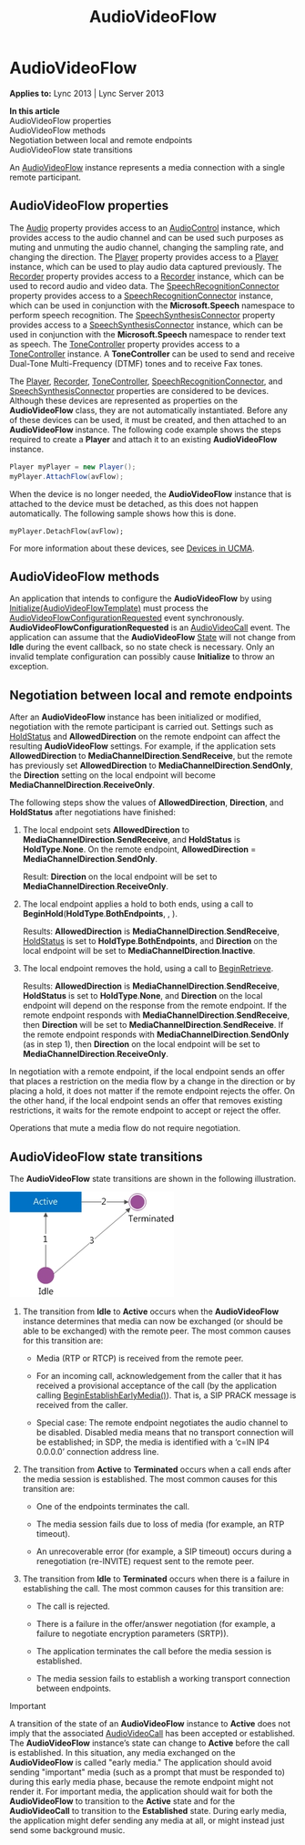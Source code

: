 ﻿---
title: AudioVideoFlow
TOCTitle: AudioVideoFlow
ms:assetid: 095bc495-8338-4cd7-8e1f-6964861728df
ms:mtpsurl: https://msdn.microsoft.com/en-us/library/Dn466030(v=office.15)
ms:contentKeyID: 57103023
ms.date: 07/25/2014
mtps_version: v=office.15
dev_langs:
- csharp
---

# AudioVideoFlow


**Applies to:** Lync 2013 | Lync Server 2013

**In this article**  
AudioVideoFlow properties  
AudioVideoFlow methods  
Negotiation between local and remote endpoints  
AudioVideoFlow state transitions  

An [AudioVideoFlow](https://msdn.microsoft.com/en-us/library/hh383533\(v=office.15\)) instance represents a media connection with a single remote participant.

## AudioVideoFlow properties

The [Audio](https://msdn.microsoft.com/en-us/library/hh161753\(v=office.15\)) property provides access to an [AudioControl](https://msdn.microsoft.com/en-us/library/hh161771\(v=office.15\)) instance, which provides access to the audio channel and can be used such purposes as muting and unmuting the audio channel, changing the sampling rate, and changing the direction. The [Player](https://msdn.microsoft.com/en-us/library/hh383679\(v=office.15\)) property provides access to a [Player](https://msdn.microsoft.com/en-us/library/hh349780\(v=office.15\)) instance, which can be used to play audio data captured previously. The [Recorder](https://msdn.microsoft.com/en-us/library/hh382678\(v=office.15\)) property provides access to a [Recorder](https://msdn.microsoft.com/en-us/library/hh381624\(v=office.15\)) instance, which can be used to record audio and video data. The [SpeechRecognitionConnector](https://msdn.microsoft.com/en-us/library/hh365919\(v=office.15\)) property provides access to a [SpeechRecognitionConnector](https://msdn.microsoft.com/en-us/library/hh383253\(v=office.15\)) instance, which can be used in conjunction with the **Microsoft.Speech** namespace to perform speech recognition. The [SpeechSynthesisConnector](https://msdn.microsoft.com/en-us/library/hh382006\(v=office.15\)) property provides access to a [SpeechSynthesisConnector](https://msdn.microsoft.com/en-us/library/hh349773\(v=office.15\)) instance, which can be used in conjunction with the **Microsoft.Speech** namespace to render text as speech. The [ToneController](https://msdn.microsoft.com/en-us/library/hh348941\(v=office.15\)) property provides access to a [ToneController](https://msdn.microsoft.com/en-us/library/hh349643\(v=office.15\)) instance. A **ToneController** can be used to send and receive Dual-Tone Multi-Frequency (DTMF) tones and to receive Fax tones.

The [Player](https://msdn.microsoft.com/en-us/library/hh383679\(v=office.15\)), [Recorder](https://msdn.microsoft.com/en-us/library/hh382678\(v=office.15\)), [ToneController](https://msdn.microsoft.com/en-us/library/hh348941\(v=office.15\)), [SpeechRecognitionConnector](https://msdn.microsoft.com/en-us/library/hh365919\(v=office.15\)), and [SpeechSynthesisConnector](https://msdn.microsoft.com/en-us/library/hh382006\(v=office.15\)) properties are considered to be devices. Although these devices are represented as properties on the **AudioVideoFlow** class, they are not automatically instantiated. Before any of these devices can be used, it must be created, and then attached to an **AudioVideoFlow** instance. The following code example shows the steps required to create a **Player** and attach it to an existing **AudioVideoFlow** instance.

```csharp
Player myPlayer = new Player();
myPlayer.AttachFlow(avFlow);
```

When the device is no longer needed, the **AudioVideoFlow** instance that is attached to the device must be detached, as this does not happen automatically. The following sample shows how this is done.

    myPlayer.DetachFlow(avFlow);

For more information about these devices, see [Devices in UCMA](https://msdn.microsoft.com/en-us/library/dd280152\(v=office.15\)).

## AudioVideoFlow methods

An application that intends to configure the **AudioVideoFlow** by using [Initialize(AudioVideoFlowTemplate)](https://msdn.microsoft.com/en-us/library/hh381417\(v=office.15\)) must process the [AudioVideoFlowConfigurationRequested](https://msdn.microsoft.com/en-us/library/hh383342\(v=office.15\)) event synchronously. **AudioVideoFlowConfigurationRequested** is an [AudioVideoCall](https://msdn.microsoft.com/en-us/library/hh383901\(v=office.15\)) event. The application can assume that the **AudioVideoFlow** [State](https://msdn.microsoft.com/en-us/library/hh349893\(v=office.15\)) will not change from **Idle** during the event callback, so no state check is necessary. Only an invalid template configuration can possibly cause **Initialize** to throw an exception.

## Negotiation between local and remote endpoints

After an **AudioVideoFlow** instance has been initialized or modified, negotiation with the remote participant is carried out. Settings such as [HoldStatus](https://msdn.microsoft.com/en-us/library/hh349483\(v=office.15\)) and **AllowedDirection** on the remote endpoint can affect the resulting **AudioVideoFlow** settings. For example, if the application sets **AllowedDirection** to **MediaChannelDirection**.**SendReceive**, but the remote has previously set **AllowedDirection** to **MediaChannelDirection**.**SendOnly**, the **Direction** setting on the local endpoint will become **MediaChannelDirection**.**ReceiveOnly**.

The following steps show the values of **AllowedDirection**, **Direction**, and **HoldStatus** after negotiations have finished:

1.  The local endpoint sets **AllowedDirection** to **MediaChannelDirection**.**SendReceive**, and **HoldStatus** is **HoldType**.**None**. On the remote endpoint, **AllowedDirection** = **MediaChannelDirection**.**SendOnly**.
    
    Result: **Direction** on the local endpoint will be set to **MediaChannelDirection**.**ReceiveOnly**.

2.  The local endpoint applies a hold to both ends, using a call to **BeginHold**(**HoldType**.**BothEndpoints**, , ).
    
    Results: **AllowedDirection** is **MediaChannelDirection**.**SendReceive**, [HoldStatus](https://msdn.microsoft.com/en-us/library/hh349483\(v=office.15\)) is set to **HoldType**.**BothEndpoints**, and **Direction** on the local endpoint will be set to **MediaChannelDirection**.**Inactive**.

3.  The local endpoint removes the hold, using a call to [BeginRetrieve](https://msdn.microsoft.com/en-us/library/hh381101\(v=office.15\)).
    
    Results: **AllowedDirection** is **MediaChannelDirection**.**SendReceive**, **HoldStatus** is set to **HoldType**.**None**, and **Direction** on the local endpoint will depend on the response from the remote endpoint. If the remote endpoint responds with **MediaChannelDirection**.**SendReceive**, then **Direction** will be set to **MediaChannelDirection**.**SendReceive**. If the remote endpoint responds with **MediaChannelDirection**.**SendOnly** (as in step 1), then **Direction** on the local endpoint will be set to **MediaChannelDirection**.**ReceiveOnly**.

In negotiation with a remote endpoint, if the local endpoint sends an offer that places a restriction on the media flow by a change in the direction or by placing a hold, it does not matter if the remote endpoint rejects the offer. On the other hand, if the local endpoint sends an offer that removes existing restrictions, it waits for the remote endpoint to accept or reject the offer.

Operations that mute a media flow do not require negotiation.

## AudioVideoFlow state transitions

The **AudioVideoFlow** state transitions are shown in the following illustration.

![AudioVideoFlow state transitions](images/Dn466030.StateMach_AVFlow(Office.15).jpg "AudioVideoFlow state transitions")

1.  The transition from **Idle** to **Active** occurs when the **AudioVideoFlow** instance determines that media can now be exchanged (or should be able to be exchanged) with the remote peer. The most common causes for this transition are:
    
      - Media (RTP or RTCP) is received from the remote peer.
    
      - For an incoming call, acknowledgement from the caller that it has received a provisional acceptance of the call (by the application calling [BeginEstablishEarlyMedia()](https://msdn.microsoft.com/en-us/library/hh365657\(v=office.15\))). That is, a SIP PRACK message is received from the caller.
    
      - Special case: The remote endpoint negotiates the audio channel to be disabled. Disabled media means that no transport connection will be established; in SDP, the media is identified with a ‘c=IN IP4 0.0.0.0’ connection address line.

2.  The transition from **Active** to **Terminated** occurs when a call ends after the media session is established. The most common causes for this transition are:
    
      - One of the endpoints terminates the call.
    
      - The media session fails due to loss of media (for example, an RTP timeout).
    
      - An unrecoverable error (for example, a SIP timeout) occurs during a renegotiation (re-INVITE) request sent to the remote peer.

3.  The transition from **Idle** to **Terminated** occurs when there is a failure in establishing the call. The most common causes for this transition are:
    
      - The call is rejected.
    
      - There is a failure in the offer/answer negotiation (for example, a failure to negotiate encryption parameters (SRTP)).
    
      - The application terminates the call before the media session is established.
    
      - The media session fails to establish a working transport connection between endpoints.


> [!IMPORTANT]
> <P>A transition of the state of an <STRONG>AudioVideoFlow</STRONG> instance to <STRONG>Active</STRONG> does not imply that the associated <A href="https://msdn.microsoft.com/en-us/library/hh383901(v=office.15)">AudioVideoCall</A> has been accepted or established. The <STRONG>AudioVideoFlow</STRONG> instance’s state can change to <STRONG>Active</STRONG> before the call is established. In this situation, any media exchanged on the <STRONG>AudioVideoFlow</STRONG> is called "early media." The application should avoid sending "important" media (such as a prompt that must be responded to) during this early media phase, because the remote endpoint might not render it. For important media, the application should wait for both the <STRONG>AudioVideoFlow</STRONG> to transition to the <STRONG>Active</STRONG> state and for the <STRONG>AudioVideoCall</STRONG> to transition to the <STRONG>Established</STRONG> state. During early media, the application might defer sending any media at all, or might instead just send some background music.</P>



